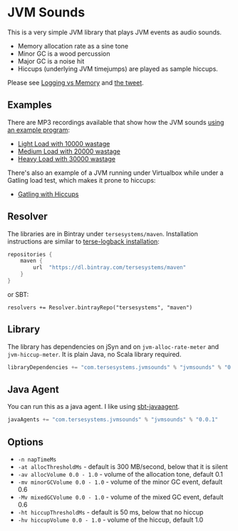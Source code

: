 # JVM Sounds

This is a very simple JVM library that plays JVM events as audio sounds.  
 
* Memory allocation rate as a sine tone
* Minor GC is a wood percussion
* Major GC is a noise hit 
* Hiccups (underlying JVM timejumps) are played as sample hiccups.

Please see [Logging vs Memory](https://tersesystems.com/blog/2020/07/09/logging-vs-memory/) and [the tweet](https://twitter.com/will_sargent/status/1281718634289573890).

## Examples

There are MP3 recordings available that show how the JVM sounds [using an example program](https://github.com/tersesystems/jvmsounds/blob/master/src/test/java/example/Main.java#L22):

* [Light Load with 10000 wastage](https://github.com/tersesystems/jvmsounds/blob/master/recordings/10000.mp3)
* [Medium Load with 20000 wastage](https://github.com/tersesystems/jvmsounds/blob/master/recordings/20000.mp3)
* [Heavy Load with 30000 wastage](https://github.com/tersesystems/jvmsounds/blob/master/recordings/30000.mp3)

There's also an example of a JVM running under Virtualbox while under a Gatling load test, which makes it prone to hiccups:

* [Gatling with Hiccups](https://github.com/tersesystems/jvmsounds/blob/master/recordings/gatling-with-hiccup.mp3)

## Resolver

The libraries are in Bintray under `tersesystems/maven`.  Installation instructions are similar to [terse-logback installation](https://tersesystems.github.io/terse-logback/installation/):

```groovy
repositories {
    maven {
        url  "https://dl.bintray.com/tersesystems/maven" 
    }
}
```

or SBT:

```
resolvers += Resolver.bintrayRepo("tersesystems", "maven")
```

## Library

The library has dependencies on jSyn and on `jvm-alloc-rate-meter` and `jvm-hiccup-meter`.  It is plain Java, no Scala library required.

```scala
libraryDependencies += "com.tersesystems.jvmsounds" % "jvmsounds" % "0.0.1"
```

## Java Agent

You can run this as a java agent.  I like using [sbt-javaagent](https://github.com/sbt/sbt-javaagent).

```scala
javaAgents += "com.tersesystems.jvmsounds" % "jvmsounds" % "0.0.1"
```

## Options

* `-n napTimeMs`
* `-at allocThresholdMs` - default is 300 MB/second, below that it is silent
* `-av allocVolume 0.0 - 1.0` - volume of the allocation tone, default 0.1
* `-mv minorGCVolume 0.0 - 1.0` - volume of the minor GC event, default 0.6
* `-Mv mixedGCVolume 0.0 - 1.0` - volume of the mixed GC event, default 0.6
* `-ht hiccupThresholdMs` - default is 50 ms, below that no hiccup
* `-hv hiccupVolume 0.0 - 1.0` - volume of the hiccup, default 1.0
